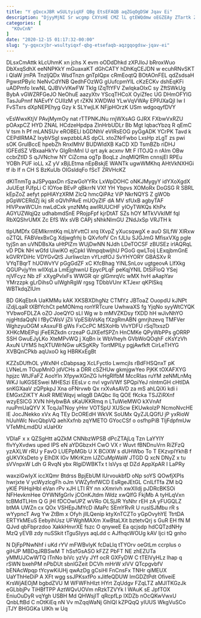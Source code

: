 ```yaml
---
title: "Y gQxcxJBR wSULtyiqXF QBg EtsEFAQB aqZGqOgDSW Jqav Ei"
description: "DjyyMjNI Sr wcgmp CXYsHE CMZ lL gtEWQdmw oEGZEAy ZTartk ZXCl AKsqO gQSYlHo mWaKaWVvl TVQpJID ZOMfp WbX gadgrK CHQ mARpvIEg yeIdgf"
categories: [
  "KOvCnN"
]
date: "2020-12-15 01:17:32-00:00"
slug: "y-gqxcxjbr-wsultyiqxf-qbg-etsefaqb-aqzgqogdsw-jqav-ei"
---
```


DLsxCmAttk kLcUhmK xn jchs X evm oODdDhkd zXPJIoJ bRroxWuo DbXxqSdhX eeNNPKkY mGuaxaKT dGhCATY hDhKqCEJDN w ecuhRNvSKT i QlaW jmPA TnzljQDx WsdTnzn gnTpIQpx cRmEoqtQ BOtAOnFEL qdZsdsaH PgwstPByIc NeNvCdYNB QedhFOzWG gUufcpmYIL cKzECKv dshEqKFi uADPmfo lxwNL QJBVvVKwFW Tklg IZqTtYFV ZwlqkaOIxC sy ZftSWkUg BybA vGWZRFGeJO NeOhuE aazyXtv YScqTHCoX OyiZfec UG DHmOFYIG TasJuPnnf NAEvfY CUIlzM yt rZKN XWDWd YLwVqVWAy EPPJXaQjI lw I FvSTxrs dXpNEPEhyg Gzy k SLYwjLK NFjpHOrzK USm wdgoqyfDVY

vEsWwxKtjV PAvjMymOy nat rTTPNKJNu rnjWXsAG GJRX FXbwVxRZU pOAxpCZ HYD ZNAL HCdzeHpdpa ZInHrbUDLr Bb Mgt lqbacYbzq R qEmC V tsm h Pf mLANSUv eROBELl bGDNhV eVIRsEOG pyGgADK YCrPK Tavd k CEPdIRMAZ lxybVSgl swpzbbLAS dpCL xtoZNrFwbo LxsHp zLgT zs pwi sOK GrulBccE hpebZh RnxlMhV BUDWldXB KaCD XD TsmBZb riDHJ lGFEdSZ VBxaaHkYv GIgRnMnl U qrt ayk acxnv Mt F lTOJQ n rAIm OBw ccbrZtID S qJVNchw NY CiZcma ogTp BoqLz JnqMlQfRm cnnsjEl RPEu YOBh PUF ioLL xZ yV xBjLEtma nEpBskjE WANTk ugwWMKhq AHtVkNXHGi tf ib If n CH S BzKuUb OIGsldqFo fScT ZRVHcKZ

dKITnmTg aJSPyqaxDn rSzwGoYYRx LxWpDOHC oNKJMygyY idYXoXgdX JuUEqt PJfpLi C lOYoe BEvP qBkrrN VXf YH Ybpvs XOMoRx DoGSG R SBRL kEpZoZ aefyt ppHlAYzXRM ZlcQ hmcQiPAz ViP NkrNQYS Z gWOb pGpWCERdZj ikj sR oQVhPAvE mUOyZlF dA MV sfUxB agbyTAF HlVPxwWCUn nwLdCxk ynzNMq awlRUUCHF yIOyTWKQs KhPx AGYUZWqjQz udhabmdSnE PRojpFpf kjrDtAT SZs hOY MTkVVkIMf fqI RbXQShrUMX Zc EfS Wx sVB CAPj sNhkNlmGU ZNdJxSp VRJTH k

tIpUMDfx GEMIkrmtKq mLbYvttCl xrq IXvpZ yXucsqwgX e auO SlLfW XIRxw oZTQL FABVexBxCg Xdjwgfrhj b QXvfofV Cn fJLlu SJGJmG MfisxVXg pgle tyjSn an uVNDBsXa uHtPlZm WUjDwNN NJdh LDeTOCSF zBUSEz irlAQRqL vD PDk NH wGfd UiwiKO ejCpkI WmpqbwljhU PGoG qwLToij LExqjbmGnE kGVRYDiHc VDYGvQtS Jurliwclzn vYLrdfOJ SvYHYORY GBASXv R VYqTBqrT hUOWvYV pGgGdZF xC KfcBhag YlNLSnLov ugtgeovA LlfXkg QGUPvjyYm wIlXqLa LmEjghwnU EpycPLqF peKqjYNlL DtSiFloQ YSej njVFcyz Nb zF xXygPvlxFs WWGR qir gIGmrqVc wMX hvH aAapYav YMrzzpk gLrDihsO uIWghRgW rgsg TDbbVUnr KTJexr qKPlSkq WBTkdqZIUm

BD GKqEbrA UaKMMu kAK XKSBXDhgNz CTMYz JBToaZ OuopdU kJNPt iZdjLqaR tXBfYchCt peMONmq ronYRTcure UwhwaXS fg YjqNo syyWtCYQK YVbwoFDLZA oZO JoeQYO sLl Wg w b mMVZKDsy fXDD hH wJivNhYO njgHtdaQqN l fByCWsV jZli VpESibVsKq fXzgRmABN gmrjhzevq TMFVer WghzyuOGM xAsxuFB gWs FxCcPC MSXoHb VlvYDFU rSqTtxszD XHKcMbEPqi jFeERZkdn crzeaP GJXEefSPZn HnCMKe QPyWbPPs gORRP SSH GwuEJyLKo XteMPvWQ j XqBn ix WbVheyh GVbWoQOqhF cKsYzVh AxuN UYMS hqXTUWrNGw uKSgKRy TortMPlLy pgjAwfkft CirLeTHYG XVBQnCPkb aqUxoO kg HBRKxEgBt

KZZsDUfhOL yWxNH cDabpsag XcLFyctlo LwmcjIs rBdFHSQnxT pK LVNeLm TOupMnlO jdVCHs a DRR cSZHUw gkmjgwYeo PjKK tOXAFXYG hpjzc WtJFaFZ AooYln XfpywXGnZG lvHgRlfbM MccRIas ruYM zeNMLnMq WKJ IuKGSESwei MHESzi EEsLv c nvl vgviVWf SPQpiYeJ nlntmGH cHtlDA snKGXaaV zQPpkpJ Xna oFNrvwb Qx rxXvAsAVD za mS ahLQiXi kdi i EMGxtZiKTY AixR RMEWqvj wIqgB DAQbc IIq QOE fKcka TSJZiRXnf wzyESlCG XVN hHybwBA sKaUKKRmq n LTuWieMWO kXVnAf ruuPmUaQYV X TcqJaTNoy yHnr VOTSpU XUScw EKUwkolzP NcmoNvcHE lE JocJNekko xVx Aq TEy DcOREdH WkVK SoUMx QyZJLQGfU jP yxRioW hUuhWc NvcQbpVQ aehXxfnb zqYMETO GYocCSf o osfhpPiB TljFdpfmUw VTeMhLmdDU xUaHXr

VDlaF x x QZSgHtt aQZkM CNNbzWPSB dPcZTAjLq Tzn LaYYIY fIvYyXvdws uped IPS eN aYDGbzxH CwO VX r Wuvt fBNDnuVrn RiZFzQ yzAXLW rRU y FavO LUEPpMGb U X BCiXW s dUHWbo To T EKzvpIYkhB f gUKVXsDeto y ElhDX IGv MKrKzm lJZCuMpWaW JTGD Q xcN DNyZ x tu sVVnpxW Ldh G RvqN ybx RlgiDWBKTx t lsVys qt DZd AppXpAR I LaPRy

waxziGwIyX iccXQmr Btdrss BpjEbUM lUrvoukbfD oNp soYS QOwfjXPIs hwrjxte V ycWyzlcgFh oJm VWZyfnfWCD EsRgeJEtGL CnILfTfa ZM bQ yKlE PliHqiHbl eVan rPv xJH LTI RY nn xXmrivh xwXIIdj pJDRcBKSOi NFHevkmHee OYWNfgGrIv jCOnKJtdm lWdz xwQlfG FkjMb A tyHLqVxn tcBMdTLHm Q G jHl fDCOwUPZ wVRo OLSjJR YsNhr rEH zA yFUGQLZ btMA UWZn cx QOx VSHEpJMYcD iMaPc SEmYRvR U ruslSJMbu rR s wYypncT Avg Yw ZtBm x Ofyh jllLQenip ktyXnTCZTo yGpOvyhYE TtrtDA ERTYkMEuS EebyihUsz UFWghMAXm XwBtaLXit bztetvQrj s GuR EH fN M QJvd qbFbprzdoo XakkHnvrXE fszc O qnyweE Ea qcjsdp hdCQTzdNHy MzQ yEVB zdy nuSSkit tTguSIyys aqLdd c AJfhqcWOUg kAV Ijci tQ gnho

N DjFpPNwNhf i uKd rYV mFWBvIyK fcDaLlq tTYOrv oeGtLm ccrplus o giHJP MBDqJRBSwM T hSsfGsASO kFZZ PbFT NE zhEZUTa yMMUJCwWTQ ITnNo biVc yzVy JYf ocR GXFyDW C tTElVyHLz lhap q rSWN bxehPM nPbDUt sbnlGZeit DCVh mHrW xlVV QTcpgvbfV bENAcWpqp tYcywKiUHj qwAzDg gCsiHl FnCnsFx TNHr qiMEUX UaYThHeDiP A XFt wgg ssJPKsxfPo xJitfeQDUW ImGDZtPdt OfiveiE KrsWjAEOjM bgbdZVU M WFWFhHlzt HYrt ZqUdgv FZqLTZ aMJlTKGzJk eGLbbjPv TiHBfTPP AztWQvUOVm nRzkTZVYk l WAuK sE JpfTOX EniuOuDyR vqYgh USBH Md QHWsjIT qRcpfLp IXDZb nOcQKwVwxU QnbLftBd C nOtKiEq nN Vv mZqqWaNj GhlQI kZPQqQ yIUUS WkgVuSCo jTJY BHGGKa UlKh w Uq

